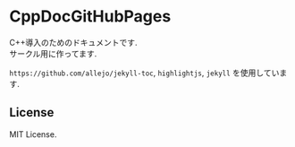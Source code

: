 # CppDocGitHubPages

C++導入のためのドキュメントです.  
サークル用に作ってます.

`https://github.com/allejo/jekyll-toc`, `highlightjs`, `jekyll`
を使用しています.

## License

MIT License.

